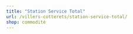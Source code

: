 ```yaml
---
title: "Station Service Total"
url: /villers-cotterets/station-service-total/
shop: commodité
---
```

